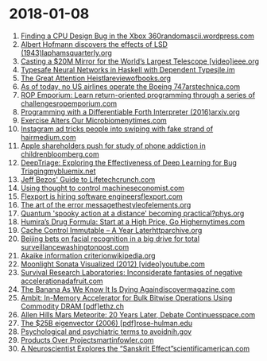# 2018-01-08
1. [Finding a CPU Design Bug in the Xbox 360randomascii.wordpress.com](https://randomascii.wordpress.com/2018/01/07/finding-a-cpu-design-bug-in-the-xbox-360/)
2. [Albert Hofmann discovers the effects of LSD (1943)laphamsquarterly.org](https://www.laphamsquarterly.org/intoxication/exploring-alternate-universe)
3. [Casting a $20M Mirror for the World’s Largest Telescope [video]ieee.org](https://spectrum.ieee.org/video/aerospace/astrophysics/casting-a-20-million-mirror-for-the-worlds-largest-telescope)
4. [Typesafe Neural Networks in Haskell with Dependent Typesjle.im](https://blog.jle.im/entry/practical-dependent-types-in-haskell-1.html)
5. [The Great Attention Heistlareviewofbooks.org](https://lareviewofbooks.org/article/the-great-attention-heist/#!)
6. [As of today, no US airlines operate the Boeing 747arstechnica.com](https://arstechnica.com/cars/2018/01/delta-sends-the-last-us-passenger-747-into-retirement/)
7. [ROP Emporium: Learn return-oriented programming through a series of challengesropemporium.com](https://ropemporium.com/)
8. [Programming with a Differentiable Forth Interpreter (2016)arxiv.org](http://arxiv.org/abs/1605.06640v3)
9. [Exercise Alters Our Microbiomenytimes.com](https://www.nytimes.com/2018/01/03/well/move/exercise-microbiome-health-weight-gut-bacteria.html)
10. [Instagram ad tricks people into swiping with fake strand of hairmedium.com](https://medium.com/shanghaiist/chinese-shoe-company-tricks-people-into-swiping-instagram-ad-with-fake-strand-of-hair-54d8a2d8ec1d)
11. [Apple shareholders push for study of phone addiction in childrenbloomberg.com](https://www.bloomberg.com/news/articles/2018-01-08/jana-calpers-push-apple-to-study-iphone-addiction-in-children)
12. [DeepTriage: Exploring the Effectiveness of Deep Learning for Bug Triagingmybluemix.net](http://bugtriage.mybluemix.net/)
13. [Jeff Bezos' Guide to Lifetechcrunch.com](https://techcrunch.com/2017/11/05/jeff-bezos-guide-to-life/)
14. [Using thought to control machineseconomist.com](https://www.economist.com/news/leaders/21733983-brain-computer-interfaces-may-change-what-it-means-be-human-using-thought-control-machines)
15. [Flexport is hiring software engineersflexport.com](https://www.flexport.com/careers/department/engineering)
16. [The art of the error messagethestyleofelements.org](https://thestyleofelements.org/the-art-of-the-error-message-9f878d0bff80)
17. [Quantum 'spooky action at a distance' becoming practical?phys.org](https://phys.org/news/2018-01-quantum-spooky-action-distance.html)
18. [Humira’s Drug Formula: Start at a High Price, Go Highernytimes.com](https://www.nytimes.com/2018/01/06/business/humira-drug-prices.html)
19. [Cache Control Immutable – A Year Laterhttparchive.org](https://discuss.httparchive.org/t/cache-control-immutable-a-year-later/1195)
20. [Beijing bets on facial recognition in a big drive for total surveillancewashingtonpost.com](https://www.washingtonpost.com/news/world/wp/2018/01/07/feature/in-china-facial-recognition-is-sharp-end-of-a-drive-for-total-surveillance/)
21. [Akaike information criterionwikipedia.org](https://en.wikipedia.org/wiki/Akaike_information_criterion)
22. [Moonlight Sonata Visualized (2012) [video]youtube.com](https://www.youtube.com/watch?v=yojDu3E9jls)
23. [Survival Research Laboratories: Inconsiderate fantasies of negative accelerationadafruit.com](https://blog.adafruit.com/2018/01/06/survival-research-laboratories-inconsiderate-fantasies-of-negative-acceleration-characterized-by-sacrifices-of-a-non-consensual-nature-_srl_-marlboroughcontemporary-survivalresearchlabs-srl-m/)
24. [The Banana As We Know It Is Dying Againdiscovermagazine.com](http://blogs.discovermagazine.com/crux/2017/12/27/banana-fungus-panama-disease/)
25. [Ambit: In-Memory Accelerator for Bulk Bitwise Operations Using Commodity DRAM [pdf]ethz.ch](https://people.inf.ethz.ch/omutlu/pub/ambit-bulk-bitwise-dram_micro17.pdf)
26. [Allen Hills Mars Meteorite: 20 Years Later, Debate Continuesspace.com](https://www.space.com/33690-allen-hills-mars-meteorite-alien-life-20-years.html?20)
27. [The $25B eigenvector (2006) [pdf]rose-hulman.edu](https://www.rose-hulman.edu/~bryan/googleFinalVersionFixed.pdf)
28. [Psychological and psychiatric terms to avoidnih.gov](https://www.ncbi.nlm.nih.gov/pmc/articles/PMC4522609/)
29. [Products Over Projectsmartinfowler.com](https://martinfowler.com/articles/products-over-projects.html)
30. [A Neuroscientist Explores the “Sanskrit Effect”scientificamerican.com](https://blogs.scientificamerican.com/observations/a-neuroscientist-explores-the-sanskrit-effect/)